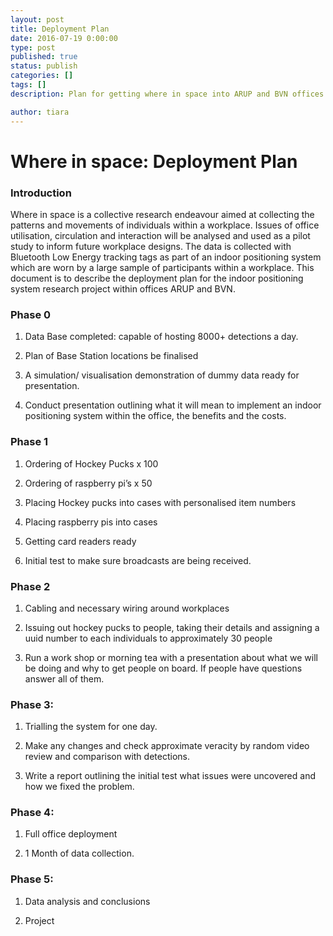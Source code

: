 ```yaml
---
layout: post
title: Deployment Plan
date: 2016-07-19 0:00:00
type: post
published: true
status: publish
categories: []
tags: []
description: Plan for getting where in space into ARUP and BVN offices

author: tiara
---
```



# Where in space: Deployment Plan

### Introduction

Where in space is a collective research endeavour aimed at collecting the patterns and movements of individuals within a workplace. Issues of office utilisation, circulation and interaction will be analysed and used as a pilot study to inform future workplace designs. The data is collected with Bluetooth Low Energy tracking tags as part of an indoor positioning system which are worn by a large sample of participants within a workplace. This document is to describe the deployment plan for the indoor positioning system research project within offices ARUP and BVN. 

### Phase 0

1.	Data Base completed: capable of hosting 8000+ detections a day. 

2.	Plan of  Base Station locations be finalised

3.	A simulation/ visualisation demonstration of dummy data ready for presentation. 

4.	Conduct presentation outlining what it will mean to implement an indoor positioning system within the office, the benefits and the costs. 

### Phase 1

1.	Ordering of Hockey Pucks x 100

2.	Ordering of raspberry pi’s x 50

3.	Placing Hockey pucks into cases with personalised item numbers

4.	Placing raspberry pis into cases 

5.	Getting card readers ready

6.	Initial test to make sure broadcasts are being received. 

### Phase 2

1.	Cabling and necessary wiring around workplaces

2.	Issuing out hockey pucks to people, taking their details and assigning a uuid number to each individuals to approximately 30 people

3.	Run a work shop or morning tea with a presentation about what we will be doing and why to get people on board. If people have questions answer all of them. 

### Phase 3: 

1.	Trialling the system for one day. 

2.	Make any changes and check approximate veracity by random video review and comparison with detections. 

3.	Write a report outlining the initial test what issues were uncovered and how we fixed the problem. 

### Phase 4: 

1.	Full office deployment

2.	1 Month of data collection. 

### Phase 5:

1.	Data analysis and conclusions 

2.	Project 
